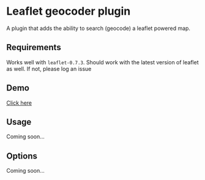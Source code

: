 # Leaflet geocoder plugin

A plugin that adds the ability to search (geocode) a leaflet powered map.

## Requirements

Works well with ```leaflet-0.7.3```. Should work with the latest version of leaflet as well. If not, please log an issue

## Demo

[Click here](http://bit.ly/pelias1)

## Usage

Coming soon...

## Options

Coming soon...